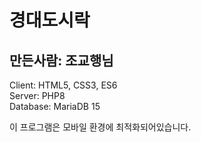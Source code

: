 # 경대도시락

## 만든사람: 조교행님

Client: HTML5, CSS3, ES6  
Server: PHP8  
Database: MariaDB 15  
  
이 프로그램은 모바일 환경에 최적화되어있습니다.  